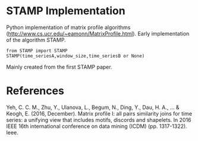 # STAMP Implementation
Python implementation of matrix profile algorithms (http://www.cs.ucr.edu/~eamonn/MatrixProfile.html).
Early implementation of the algorithm STAMP. 
```
from STAMP import STAMP
STAMP(time_seriesA,window_size,time_seriesB or None)
```
Mainly created from the first STAMP paper.

# References
Yeh, C. C. M., Zhu, Y., Ulanova, L., Begum, N., Ding, Y., Dau, H. A., ... & Keogh, E. (2016, December). Matrix profile I: all pairs similarity joins for time series: a unifying view that includes motifs, discords and shapelets. In 2016 IEEE 16th international conference on data mining (ICDM) (pp. 1317-1322). Ieee.

